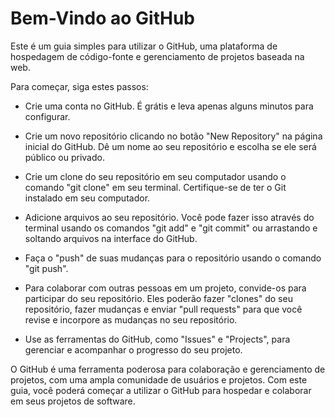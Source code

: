 # Bem-Vindo ao GitHub

Este é um guia simples para utilizar o GitHub, uma plataforma de hospedagem de código-fonte e gerenciamento de projetos baseada na web.

Para começar, siga estes passos:

- Crie uma conta no GitHub. É grátis e leva apenas alguns minutos para configurar.

- Crie um novo repositório clicando no botão "New Repository" na página inicial do GitHub. Dê um nome ao seu repositório e escolha se ele será público ou privado.

- Crie um clone do seu repositório em seu computador usando o comando "git clone" em seu terminal. Certifique-se de ter o Git instalado em seu computador.

- Adicione arquivos ao seu repositório. Você pode fazer isso através do terminal usando os comandos "git add" e "git commit" ou arrastando e soltando arquivos na interface do GitHub.

- Faça o "push" de suas mudanças para o repositório usando o comando "git push".

- Para colaborar com outras pessoas em um projeto, convide-os para participar do seu repositório. Eles poderão fazer "clones" do seu repositório, fazer mudanças e enviar "pull requests" para que você revise e incorpore as mudanças no seu repositório.

- Use as ferramentas do GitHub, como "Issues" e "Projects", para gerenciar e acompanhar o progresso do seu projeto.

O GitHub é uma ferramenta poderosa para colaboração e gerenciamento de projetos, com uma ampla comunidade de usuários e projetos. Com este guia, você poderá começar a utilizar o GitHub para hospedar e colaborar em seus projetos de software.



